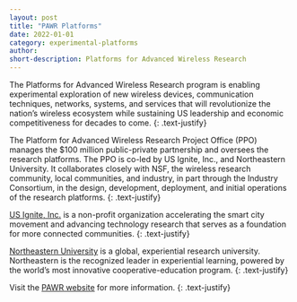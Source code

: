 ```yaml
---
layout: post
title: "PAWR Platforms"
date: 2022-01-01
category: experimental-platforms
author:
short-description: Platforms for Advanced Wireless Research
---
```


The Platforms for Advanced Wireless Research program is enabling experimental exploration of new wireless devices, communication techniques, networks, systems, and services that will revolutionize the nation’s wireless ecosystem while sustaining US leadership and economic competitiveness for decades to come. 
{: .text-justify}

The Platform for Advanced Wireless Research Project Office (PPO) manages the $100 million public-private partnership and oversees the research platforms. The PPO is co-led by US Ignite, Inc., and Northeastern University. It collaborates closely with NSF, the wireless research community, local communities, and industry, in part through the Industry Consortium, in the design, development, deployment, and initial operations of the research platforms.
{: .text-justify}

<a href="https://www.us-ignite.org/" target="_blank">US Ignite, Inc.</a> is a non-profit organization accelerating the smart city movement and advancing technology research that serves as a foundation for more connected communities.
{: .text-justify}

<a href="http://www.coe.neu.edu/" target="_blank">Northeastern University</a> is a global, experiential research university. Northeastern is the recognized leader in experiential learning, powered by the world’s most innovative cooperative-education program.
{: .text-justify}

Visit the <a href="https://advancedwireless.org/" target="_blank">PAWR website</a> for more information.
{: .text-justify}
